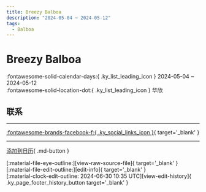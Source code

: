 ```yaml
---
title: Breezy Balboa
description: "2024-05-04 ~ 2024-05-12"
tags:
  - Balboa
---
```


# Breezy Balboa 

:fontawesome-solid-calendar-days:{ .ky_list_leading_icon } 2024-05-04 ~ 2024-05-12  
:fontawesome-solid-location-dot:{ .ky_list_leading_icon } 华欣  

## 联系


---

 [:fontawesome-brands-facebook-f:{ .ky_social_links_icon }](https://www.facebook.com/breezybalboacamp){ target='_blank' }

---

[添加到日历](https://swing.news/ics/zh-Hans/2024/th/breezy-balboa-2024.ics){ .md-button }

<div class="ky_page_footer" markdown>
<div class="ky_page_footer_trailing" markdown="span">
[:material-file-eye-outline:][view-raw-source-file]{ target='_blank' }
[:material-file-edit-outline:][edit-info]{ target='_blank' }
</div>
<div class="ky_page_footer_leading" markdown="span">
[:material-clock-edit-outline: 2024-06-30 10:35 UTC][view-edit-history]{ .ky_page_footer_history_button target='_blank' }
</div>
</div>

[view-raw-source-file]: https://github.com/swingdance/events/blob/main/2024/th/breezy-balboa-2024.json "查看原始源文件"
[edit-info]: https://github.com/swingdance/events/issues/new?assignees=&labels=update+event&projects=&template=03-update_entity.yml&title=%5B2024%2Fth%5D%20Breezy%20Balboa&region=th&year=2024&id=breezy-balboa-2024&name=Breezy%20Balboa&org_id= "编辑信息"

[view-edit-history]: https://github.com/swingdance/events/commits/main/2024/th/breezy-balboa-2024.json "查看编辑历史"
